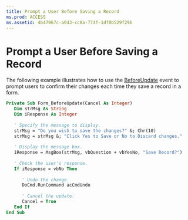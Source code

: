 ```yaml
---
title: Prompt a User Before Saving a Record
ms.prod: ACCESS
ms.assetid: 4b47967c-a043-cc8a-774f-1df0b529f29b
---
```



# Prompt a User Before Saving a Record

The following example illustrates how to use the [BeforeUpdate](form-beforeupdate-event-access.md) event to prompt users to confirm their changes each time they save a record in a form.


```vb
Private Sub Form_BeforeUpdate(Cancel As Integer) 
   Dim strMsg As String 
   Dim iResponse As Integer 
 
   ' Specify the message to display. 
   strMsg = "Do you wish to save the changes?" &; Chr(10) 
   strMsg = strMsg &; "Click Yes to Save or No to Discard changes." 
 
   ' Display the message box. 
   iResponse = MsgBox(strMsg, vbQuestion + vbYesNo, "Save Record?") 
    
   ' Check the user's response. 
   If iResponse = vbNo Then 
    
      ' Undo the change. 
      DoCmd.RunCommand acCmdUndo 
 
      ' Cancel the update. 
      Cancel = True 
   End If 
End Sub
```


